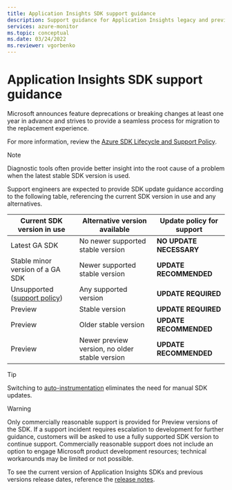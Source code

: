```yaml
---
title: Application Insights SDK support guidance 
description: Support guidance for Application Insights legacy and preview SDKs
services: azure-monitor
ms.topic: conceptual
ms.date: 03/24/2022
ms.reviewer: vgorbenko
---
```


# Application Insights SDK support guidance

Microsoft announces feature deprecations or breaking changes at least one year in advance and strives to provide a seamless process for migration to the replacement experience.

For more information, review the [Azure SDK Lifecycle and Support Policy](https://azure.github.io/azure-sdk/policies_support.html).

> [!NOTE]
> Diagnostic tools often provide better insight into the root cause of a problem when the latest stable SDK version is used.

Support engineers are expected to provide SDK update guidance according to the following table, referencing the current SDK version in use and any alternatives.

|Current SDK version in use |Alternative version available |Update policy for support |
|---------|---------|---------|
|Latest GA SDK                                                                  | No newer supported stable version              | **NO UPDATE NECESSARY** |
|Stable minor version of a GA SDK                                               | Newer supported stable version                 | **UPDATE RECOMMENDED**  |
|Unsupported ([support policy](/lifecycle/faq/azure))                           | Any supported version                          | **UPDATE REQUIRED**     |
|Preview                                                                        | Stable version                                 | **UPDATE REQUIRED**     |
|Preview                                                                        | Older stable version                           | **UPDATE RECOMMENDED**  |
|Preview                                                                        | Newer preview version, no older stable version | **UPDATE RECOMMENDED**  |

> [!TIP]
> Switching to [auto-instrumentation](codeless-overview.md) eliminates the need for manual SDK updates.

> [!WARNING]
> Only commercially reasonable support is provided for Preview versions of the SDK. If a support incident requires escalation to development for further guidance, customers will be asked to use a fully supported SDK version to continue support. Commercially reasonable support does not include an option to engage Microsoft product development resources; technical workarounds may be limited or not possible.

To see the current version of Application Insights SDKs and previous versions release dates, reference the [release notes](release-notes.md).
